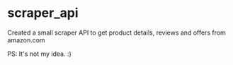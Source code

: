 # scraper_api

Created a small scraper API to get product details, reviews and offers from amazon.com

PS: It's not my idea. :)
